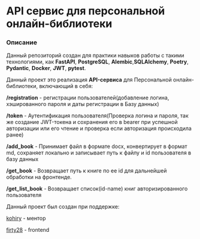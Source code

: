 # API сервис для персональной онлайн-библиотеки

### Описание  
Данный репозиторий создан для практики навыков работы с такими технологиями, как **FastAPI**, **PostgreSQL**, **Alembic**,**SQLAlchemy**, **Poetry**, **Pydantic**, **Docker**, **JWT**, **pytest**.  
  
Данный проект это реализация **API-сервиса** для Персональной онлайн-библиотеки, включающий в себя:  
  
**/registration** - регистрации пользователей(добавление логина, хэшированного пароля и даты регистрации в Базу данных)  
  
**/token** - Аутентификация пользователя(Проверка логина и пароля, так же создание JWT-токена и сохранения его в bearer при успешной авторизации или его чтение и проверка если авторизация происходила ранее)  
  
**/add_book** - Принимает файл в формате docx, конвертирует в формат md, сохраняет локально и записывает путь к файлу и id пользователя в базу данных 
  
**/get_book** - Возвращает путь к книге по ее id для дальнейшей обработки на фронтенде.

**/get_list_book** - Возвращает список(id-name) книг авторизированного пользователя
  
Данный проект был создан при поддержке:  
  
  [kohiry](https://github.com/kohiry) - ментор  
  
  [firty28](https://github.com/firty28) - frontend